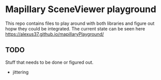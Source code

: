 # Mapillary SceneViewer playground

This repo contains files to play around with both libraries and figure out hopw they could be integrated.
The current state can be seen here https://alexus37.github.io/mapillaryPlayground/

## TODO

Stuff that needs to be done or figured out.

- jittering